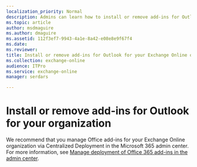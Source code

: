 ```yaml
---
localization_priority: Normal
description: Admins can learn how to install or remove add-ins for Outlook for their Exchange Online organizations.
ms.topic: article
author: msdmaguire
ms.author: dmaguire
ms.assetid: 112f3ef7-9943-4a1e-8a42-e08e8e9f67f4
ms.date: 
ms.reviewer: 
title: Install or remove add-ins for Outlook for your Exchange Online organization
ms.collection: exchange-online
audience: ITPro
ms.service: exchange-online
manager: serdars

---
```


# Install or remove add-ins for Outlook for your organization

We recommend that you manage Office add-ins for your Exchange Online organization via Centralized Deployment in the Microsoft 365 admin center. For more information, see [Manage deployment of Office 365 add-ins in the admin center](https://docs.microsoft.com/office365/admin/manage/manage-deployment-of-add-ins).
